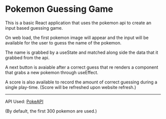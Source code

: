 # Pokemon Guessing Game

This is a basic React application that uses the pokemon api to create an input based guessing game.

On web load, the first pokemon image will appear and the input will be available for the user to guess the name of the pokemon.

The name is grabbed by a useState and matched along side the data that it grabbed from the api.

A next button is avaiable after a correct guess that re renders a component that grabs a new pokemon through useEffect.

A score is also available to record the amount of correct guessing during a single play-time. (Score will be refreshed upon website refresh.)

---

API Used: [PokeAPI](https://pokeapi.co/)

(By default, the first 300 pokemon are used.)
